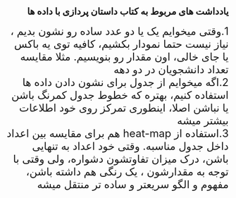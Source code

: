 <h2 dir='rtl'>
یادداشت های مربوط به کتاب داستان پردازی با داده ها
</h2>

<p dir ='rtl'><font size="5">
  1.وقتی میخوایم یک یا دو عدد ساده رو نشون بدیم ، نیاز نیست حتما نمودار بکشیم، کافیه توی یه باکس یا جای خالی، اون مقدار رو بنویسیم. مثلا مقایسه تعداد دانشجویان در دو دهه
<br>
  2.اگه میخوایم از جدول برای نشون دادن داده ها استفاده کنیم، بهتره که خطوط جدول کمرنگ باشن یا نباشن اصلا، اینطوری تمرکز روی خود اطلاعات بیشتر میشه
<br>
  3.استفاده از heat-map هم برای مقایسه بین اعداد داخل جدول مناسبه. وقتی خود اعداد به تنهایی باشن، درک میزان تفاوتشون دشواره، ولی وقتی با توجه به مقدارشون ، یک رنگی هم داشته باشن، مفهوم و الگو سریعتر و ساده تر منتقل میشه
</font>
</p>
